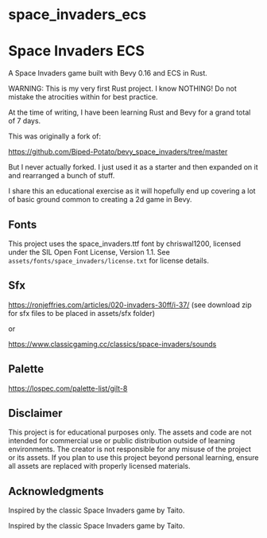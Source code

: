 # space_invaders_ecs
# Space Invaders ECS
A Space Invaders game built with Bevy 0.16 and ECS in Rust.

WARNING: This is my very first Rust project. I know NOTHING! Do not mistake the atrocities within for best practice.

At the time of writing, I have been learning Rust and Bevy for a grand total of 7 days.

This was originally a fork of:

https://github.com/Biped-Potato/bevy_space_invaders/tree/master

But I never actually forked. I just used it as a starter and then expanded on it and rearranged a bunch of stuff.

I share this an educational exercise as it will hopefully end up covering a lot of basic ground common to creating a 2d game in Bevy.

## Fonts
This project uses the space_invaders.ttf font by chriswal1200, licensed under the SIL Open Font License, Version 1.1. See `assets/fonts/space_invaders/license.txt` for license details.

## Sfx
https://ronjeffries.com/articles/020-invaders-30ff/i-37/ (see download zip for sfx files to be placed in assets/sfx folder)

or 

https://www.classicgaming.cc/classics/space-invaders/sounds

## Palette

https://lospec.com/palette-list/gilt-8

## Disclaimer

This project is for educational purposes only. The assets and code are not intended for commercial use or public distribution outside of learning environments. The creator is not responsible for any misuse of the project or its assets. If you plan to use this project beyond personal learning, ensure all assets are replaced with properly licensed materials.

## Acknowledgments

Inspired by the classic Space Invaders game by Taito.



Inspired by the classic Space Invaders game by Taito.
